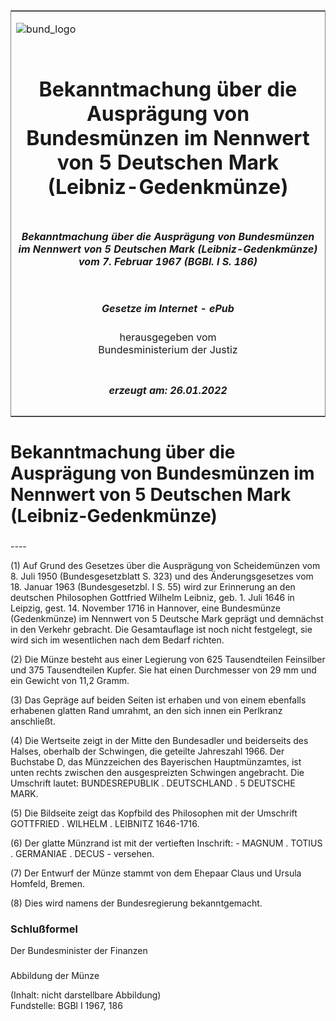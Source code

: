 <span id="DECKBLATT.html"></span>

<table border="0" frame="border" width="100%">

<tr valign="top">

<td align="left">

![bund\_logo](BfJ_2021_Web_de_de.gif)

</td>

<td align="right">

 

</td>

</tr>

<tr align="center" valign="middle">

<td colspan="2">

# Bekanntmachung über die Ausprägung von Bundesmünzen im Nennwert von 5 Deutschen Mark (Leibniz-Gedenkmünze)

</td>

</tr>

<tr align="center" valign="middle">

<td colspan="2">

##### Bekanntmachung über die Ausprägung von Bundesmünzen im Nennwert von 5 Deutschen Mark (Leibniz-Gedenkmünze) vom 7. Februar 1967 (BGBl. I S. 186)

</td>

</tr>

<tr align="center" valign="middle">

<td colspan="2">

  
  

##### Gesetze im Internet - ePub  
  
herausgegeben vom  
Bundesministerium der Justiz

</td>

</tr>

<tr align="center" valign="bottom">

<td colspan="2">

  
  

##### erzeugt am: 26.01.2022

</td>

</tr>

</table>

<span id="BJNR001860967.html"></span>

# Bekanntmachung über die Ausprägung von Bundesmünzen im Nennwert von 5 Deutschen Mark (Leibniz-Gedenkmünze)

<span id="BJNR001860967BJNE000100314.html"></span>

###   
\----

<div>

<div class="jnhtml">

<div>

<div class="jurAbsatz">

(1) Auf Grund des Gesetzes über die Ausprägung von Scheidemünzen vom 8.
Juli 1950 (Bundesgesetzblatt S. 323) und des Änderungsgesetzes vom 18.
Januar 1963 (Bundesgesetzbl. I S. 55) wird zur Erinnerung an den
deutschen Philosophen Gottfried Wilhelm Leibniz, geb. 1. Juli 1646 in
Leipzig, gest. 14. November 1716 in Hannover, eine Bundesmünze
(Gedenkmünze) im Nennwert von 5 Deutsche Mark geprägt und demnächst in
den Verkehr gebracht. Die Gesamtauflage ist noch nicht festgelegt, sie
wird sich im wesentlichen nach dem Bedarf richten.

</div>

<div class="jurAbsatz">

(2) Die Münze besteht aus einer Legierung von 625 Tausendteilen
Feinsilber und 375 Tausendteilen Kupfer. Sie hat einen Durchmesser von
29 mm und ein Gewicht von 11,2 Gramm.

</div>

<div class="jurAbsatz">

(3) Das Gepräge auf beiden Seiten ist erhaben und von einem ebenfalls
erhabenen glatten Rand umrahmt, an den sich innen ein Perlkranz
anschließt.

</div>

<div class="jurAbsatz">

(4) Die Wertseite zeigt in der Mitte den Bundesadler und beiderseits des
Halses, oberhalb der Schwingen, die geteilte Jahreszahl 1966. Der
Buchstabe D, das Münzzeichen des Bayerischen Hauptmünzamtes, ist unten
rechts zwischen den ausgespreizten Schwingen angebracht. Die Umschrift
lautet: BUNDESREPUBLIK . DEUTSCHLAND . 5 DEUTSCHE MARK.

</div>

<div class="jurAbsatz">

(5) Die Bildseite zeigt das Kopfbild des Philosophen mit der Umschrift
GOTTFRIED . WILHELM . LEIBNITZ 1646-1716.

</div>

<div class="jurAbsatz">

(6) Der glatte Münzrand ist mit der vertieften Inschrift: - MAGNUM .
TOTIUS . GERMANIAE . DECUS - versehen.

</div>

<div class="jurAbsatz">

(7) Der Entwurf der Münze stammt von dem Ehepaar Claus und Ursula
Homfeld, Bremen.

</div>

<div class="jurAbsatz">

(8) Dies wird namens der Bundesregierung bekanntgemacht.

</div>

</div>

</div>

</div>

<span id="BJNR001860967BJNE000200314.html"></span>

### Schlußformel  

<div>

<div class="jnhtml">

<div>

<div class="jurAbsatz">

<span class="SP">Der Bundesminister der Finanzen</span>

</div>

</div>

</div>

</div>

<span id="BJNR001860967BJNE000300314.html"></span>

###   
Abbildung der Münze

<div>

<div class="jnhtml">

<div>

<div class="jurAbsatz">

<div class="kommentar_Fundstelle">

(Inhalt: nicht darstellbare Abbildung)  
Fundstelle: BGBl I 1967, 186

</div>

</div>

</div>

</div>

</div>

